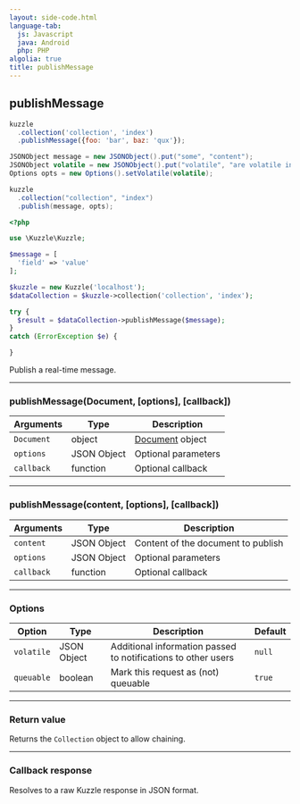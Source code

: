```yaml
---
layout: side-code.html
language-tab:
  js: Javascript
  java: Android
  php: PHP
algolia: true
title: publishMessage
---
```


## publishMessage

```js
kuzzle
  .collection('collection', 'index')
  .publishMessage({foo: 'bar', baz: 'qux'});
```

```java
JSONObject message = new JSONObject().put("some", "content");
JSONObject volatile = new JSONObject().put("volatile", "are volatile information");
Options opts = new Options().setVolatile(volatile);

kuzzle
  .collection("collection", "index")
  .publish(message, opts);
```

```php
<?php

use \Kuzzle\Kuzzle;

$message = [
  'field' => 'value'
];

$kuzzle = new Kuzzle('localhost');
$dataCollection = $kuzzle->collection('collection', 'index');

try {
  $result = $dataCollection->publishMessage($message);
}
catch (ErrorException $e) {

}
```

Publish a real-time message.

---


### publishMessage(Document, [options], [callback])

| Arguments | Type | Description |
|---------------|---------|----------------------------------------|
| ``Document`` | object | [Document](/sdk-reference/document/) object |
| ``options`` | JSON Object | Optional parameters |
| ``callback`` | function | Optional callback |

---

### publishMessage(content, [options], [callback])

| Arguments | Type | Description |
|---------------|---------|----------------------------------------|
| ``content`` | JSON Object | Content of the document to publish |
| ``options`` | JSON Object | Optional parameters |
| ``callback`` | function | Optional callback |

---

### Options

| Option | Type | Description | Default |
|---------------|---------|----------------------------------------|---------|
| ``volatile`` | JSON Object | Additional information passed to notifications to other users | ``null`` |
| ``queuable`` | boolean | Mark this request as (not) queuable | ``true`` |

---

### Return value

Returns the `Collection` object to allow chaining.

---

### Callback response

Resolves to a raw Kuzzle response in JSON format.
